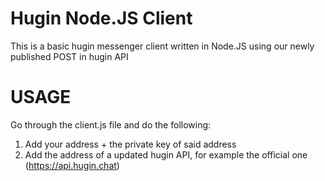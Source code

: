 # Hugin Node.JS Client
This is a basic hugin messenger client written in Node.JS using our newly published POST in hugin API

# USAGE
Go through the client.js file and do the following:
1) Add your address + the private key of said address
2) Add the address of a updated hugin API, for example the official one (https://api.hugin.chat)